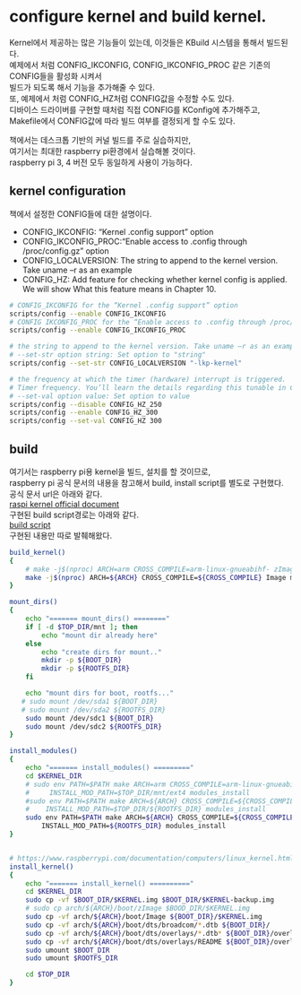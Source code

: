 
# configure kernel and build kernel.
Kernel에서 제공하는 많은 기능들이 있는데, 이것들은 KBuild 시스템을 통해서 빌드된다.  
예제에서 처럼 CONFIG_IKCONFIG, CONFIG_IKCONFIG_PROC 같은 기존의 CONFIG들을 활성화 시켜서  
빌드가 되도록 해서 기능을 추가해줄 수 있다.  
또, 예제에서 처럼 CONFIG_HZ처럼 CONFIG값을 수정할 수도 있다.  
디바이스 드라이버를 구현할 때처럼 직접 CONFIG를 KConfig에 추가해주고,  
Makefile에서 CONFIG값에 따라 빌드 여부를 결정되게 할 수도 있다.  

책에서는 데스크톱 기반의 커널 빌드를 주로 실습하지만,  
여기서는 최대한 raspberry pi환경에서 실습해볼 것이다.  
raspberry pi 3, 4 버전 모두 동일하게 사용이 가능하다.  

## kernel configuration
책에서 설정한 CONFIG들에 대한 설명이다.
 - CONFIG_IKCONFIG: “Kernel .config support” option
 - CONFIG_IKCONFIG_PROC:“Enable access to .config through /proc/config.gz” option
 - CONFIG_LOCALVERSION: The string to append to the kernel version. Take uname –r as an example
 - CONFIG_HZ: Add feature for checking whether kernel config is applied. 
            We will show What this feature means in Chapter 10.

~~~bash
# CONFIG_IKCONFIG for the “Kernel .config support” option
scripts/config --enable CONFIG_IKCONFIG
# CONFIG IKCONFIG_PROC for the “Enable access to .config through /proc/config.gz” option
scripts/config --enable CONFIG_IKCONFIG_PROC

# the string to append to the kernel version. Take uname –r as an example
# --set-str option string: Set option to "string"
scripts/config --set-str CONFIG_LOCALVERSION "-lkp-kernel"

# the frequency at which the timer (hardware) interrupt is triggered.
# Timer frequency. You’ll learn the details regarding this tunable in Chapter 10, The CPU Sched-uler – Part 1:
# --set-val option value: Set option to value
scripts/config --disable CONFIG_HZ_250
scripts/config --enable CONFIG_HZ_300
scripts/config --set-val CONFIG_HZ 300
~~~

## build
여기서는 raspberry pi용 kernel을 빌드, 설치를 할 것이므로,  
raspberry pi 공식 문서의 내용을 참고해서 build, install script를 별도로 구현했다.  
공식 문서 url은 아래와 같다.  
[raspi kernel official document](https://www.raspberrypi.com/documentation/computers/linux_kernel.html)  
구현된 build script경로는 아래와 같다.  
[build script](../../build.sh)  
구현된 내용만 따로 발췌해왔다.  

~~~bash
build_kernel()
{
    # make -j$(nproc) ARCH=arm CROSS_COMPILE=arm-linux-gnueabihf- zImage modules dtbs
    make -j$(nproc) ARCH=${ARCH} CROSS_COMPILE=${CROSS_COMPILE} Image modules dtbs
}

mount_dirs()
{
    echo "======= mount_dirs() ========"
    if [ -d $TOP_DIR/mnt ]; then
        echo "mount dir already here"
    else
        echo "create dirs for mount.."
        mkdir -p ${BOOT_DIR}
        mkdir -p ${ROOTFS_DIR}
    fi

    echo "mount dirs for boot, rootfs..."
   # sudo mount /dev/sda1 ${BOOT_DIR}
   # sudo mount /dev/sda2 ${ROOTFS_DIR}
    sudo mount /dev/sdc1 ${BOOT_DIR}
    sudo mount /dev/sdc2 ${ROOTFS_DIR}
}

install_modules()
{
    echo "======= install_modules() ========="
    cd $KERNEL_DIR
    # sudo env PATH=$PATH make ARCH=arm CROSS_COMPILE=arm-linux-gnueabihf- \
    #     INSTALL_MOD_PATH=$TOP_DIR/mnt/ext4 modules_install
    #sudo env PATH=$PATH make ARCH=${ARCH} CROSS_COMPILE=${CROSS_COMPILE} \
    #    INSTALL_MOD_PATH=$TOP_DIR/${ROOTFS_DIR} modules_install
    sudo env PATH=$PATH make ARCH=${ARCH} CROSS_COMPILE=${CROSS_COMPILE} \
        INSTALL_MOD_PATH=${ROOTFS_DIR} modules_install
}


# https://www.raspberrypi.com/documentation/computers/linux_kernel.html
install_kernel()
{
    echo "======= install_kernel() =========="
    cd $KERNEL_DIR
    sudo cp -vf $BOOT_DIR/$KERNEL.img $BOOT_DIR/$KERNEL-backup.img
    # sudo cp arch/${ARCH}/boot/zImage $BOOD_DIR/$KERNEL.img
    sudo cp -vf arch/${ARCH}/boot/Image ${BOOT_DIR}/$KERNEL.img
    sudo cp -vf arch/${ARCH}/boot/dts/broadcom/*.dtb ${BOOT_DIR}/
    sudo cp -vf arch/${ARCH}/boot/dts/overlays/*.dtb* ${BOOT_DIR}/overlays/
    sudo cp -vf arch/${ARCH}/boot/dts/overlays/README ${BOOT_DIR}/overlays/
    sudo umount $BOOT_DIR
    sudo umount $ROOTFS_DIR

    cd $TOP_DIR
}
~~~

